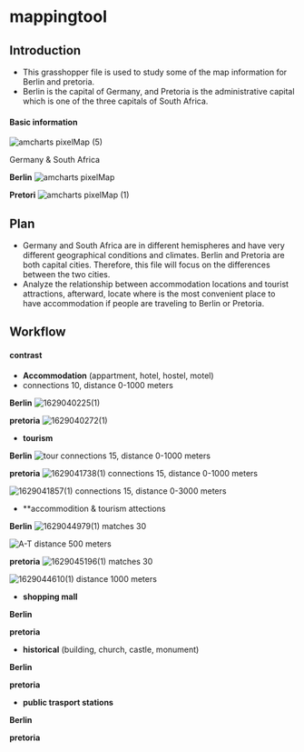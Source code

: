 # mappingtool


## Introduction 

- This grasshopper file is used to study some of the map information for Berlin and pretoria. 
- Berlin is the capital of Germany, and Pretoria is the administrative capital which is one of the three capitals of South Africa.


#### Basic information
![amcharts pixelMap (5)](https://user-images.githubusercontent.com/88767205/129480930-621e11d3-d14b-4149-a996-5163c78c96bc.png)

Germany & South Africa


**Berlin**
![amcharts pixelMap](https://user-images.githubusercontent.com/88767205/129479731-02daf052-8445-44a1-930d-ce4909aa5af8.png)

**Pretori**
![amcharts pixelMap (1)](https://user-images.githubusercontent.com/88767205/129479724-2f14611d-9ecd-412b-be4c-c6898f112a1f.png)

## Plan 
- Germany and South Africa are in different hemispheres and have very different geographical conditions and climates. Berlin and Pretoria are both capital cities. Therefore, this file will focus on the differences between the two cities.
- Analyze the relationship between accommodation locations and tourist attractions, afterward, locate where is the most convenient place to have accommodation if people are traveling to Berlin or Pretoria.



## Workflow
#### contrast

- **Accommodation** (appartment, hotel, hostel, motel)
- connections 10, distance 0-1000 meters

**Berlin**
![1629040225(1)](https://user-images.githubusercontent.com/88767205/129483414-b23e1f3d-fe8c-4124-815e-444a2dacb254.jpg)

**pretoria**
![1629040272(1)](https://user-images.githubusercontent.com/88767205/129483434-03af6ab4-60c0-4d71-902e-6833bbf40b27.jpg)



- **tourism**

**Berlin**
![tour](https://user-images.githubusercontent.com/88767205/129483747-3dc62114-9025-49b0-ab26-b2be7edae3b0.jpg)
connections 15, distance 0-1000 meters

**pretoria**
![1629041738(1)](https://user-images.githubusercontent.com/88767205/129483967-69f84a73-072a-4b3d-9212-034df1bbbe2c.jpg)
connections 15, distance 0-1000 meters

![1629041857(1)](https://user-images.githubusercontent.com/88767205/129484034-db9ab443-be25-4ae3-aba0-7066bffcd825.jpg)
connections 15, distance 0-3000 meters



- **accommodition & tourism attections 

**Berlin**
![1629044979(1)](https://user-images.githubusercontent.com/88767205/129485496-ecc8e09b-e9c0-4f93-829b-dade4219659f.jpg)
matches 30

![A-T](https://user-images.githubusercontent.com/88767205/129485111-35071426-b398-438a-a782-2a38be2f078e.jpg)
distance 500 meters

**pretoria**
![1629045196(1)](https://user-images.githubusercontent.com/88767205/129485569-d0ac340c-496d-4da1-a010-627c8f2405df.jpg)
matches 30

![1629044610(1)](https://user-images.githubusercontent.com/88767205/129485355-32ec24ea-2cb9-4084-8cc1-8d4abe10a2a4.jpg)
distance 1000 meters










- **shopping mall** 

**Berlin**

**pretoria**




- **historical** (building, church, castle, monument)

**Berlin**

**pretoria**




- **public trasport stations**

**Berlin**

**pretoria**


























